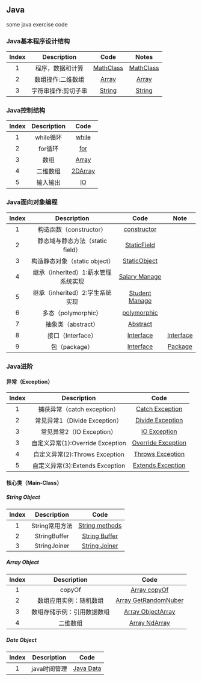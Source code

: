 ## Java
some java exercise code

### Java基本程序设计结构
| Index |  Description   | Code | Notes |
|:-----:|:--------------:|:----:|:-----:|
| 1     | 程序，数据和计算| [MathClass](./Java_Base/BaseProgramStruct/MathClass.java)| [MathClass](./Java_Base/BaseProgramStruct/Notes/MathClass.md)|
| 2     | 数组操作:二维数组 | [Array](./Java_Base/BaseProgramStruct/Array.java)| [Array](./Java_Base/BaseProgramStruct/Array.md)|
| 3     | 字符串操作:剪切子串| [String](./Java_Base/BaseProgramStruct/ExtractSubstrings.java)|[String](./Java_Base/BaseProgramStruct/String.md)|

### Java控制结构
| Index | Description | Code |
|:-----:|:-----------:|:----:|
|   1   | while循环   | [while](./Java_Base/ControlStruct/exampleWhile.java)|
|   2   | for循环     | [for](./Java_Base/ControlStruct/exampleFor.java)|
|   3   | 数组        | [Array](./Java_Base/ControlStruct/exampleArray.java)|
|   4   | 二维数组    | [2DArray](./Java_Base/ControlStruct/example2Darray.java)|
|   5   | 输入输出    | [IO](./Java_Base/ControlStruct/exampleInput.java)|

### Java面向对象编程
| Index | Description | Code |  Note |
|:-----:|:-----------:|:----:|:-----:|
|   1   |  构造函数（constructor）| [constructor](./Java_Base/OrientObjectProgram/Constructor.java) |
|   2   |  静态域与静态方法（static field） | [StaticField](./Java_Base/OrientObjectProgram/StaticCounts.java) |
|   3   |  构造静态对象（static object） | [StaticObject](./Java_Base/OrientObjectProgram/StaticConstructSelf.java) |
|   4   |   继承（inherited）1:薪水管理系统实现| [Salary Manage](./Java_Base/OrientObjectProgram/InheritSalaryManage/) |
|   5   |   继承（inherited）2:学生系统实现|  [Student Manage](./Java_Base/OrientObjectProgram/InheritStudentManage.java)|
|   6   |   多态（polymorphic）| [polymorphic](./Java_Base/OrientObjectProgram/Polymorphic.java)|
|   7   |   抽象类（abstract）| [Abstract](./Java_Base/OrientObjectProgram/Abstract.java)|
|   8   |   接口（Interface）  | [Interface](./Java_Base/OrientObjectProgram/Interface.java)| [Interface](./Java_Base/OrientObjectProgram/Notes/Interface.md)|
|   9   |   包（package）|  [Interface](./Java_Base/OrientObjectProgram/Interface.java)| [Package](./Java_Base/OrientObjectProgram/Notes/package.md) |

### Java进阶

#### 异常（Exception）
| Index | Description | Code |
|:-----:|:-----------:|:----:|
|   1   | 捕获异常（catch exception）| [Catch Exception](./Java_Enhance/ExceptionCatch/TryCatch.java) |
|   2   | 常见异常1（Divide Exception）| [Divide Exception](./Java_Enhance/ExceptionCatch/DivideException.java) |
|   3   | 常见异常2（IO Exception）| [IO Exception](./Java_Enhance/ExceptionCatch/IOException.java)|
|   3   | 自定义异常(1):Override Exception| [Override Exception](./Java_Enhance/ExceptionHandle/ExceptionOverride.java)|
|   4   | 自定义异常(2):Throws Exception| [Throws Exception](./Java_Enhance/ExceptionHandle/ThrowException.java)|
|   5   | 自定义异常(3):Extends Exception| [Extends Exception](./Java_Enhance/ExceptionHandle/ExceptionExtends.java) |

#### 核心类（Main-Class）

##### String Object
| Index | Description | Code |
|:-----:|:-----------:|:----:|
|   1   |String常用方法|  [String methods ](./Java_Enhance/Object/StringObject/StringTest.java) |
|   2   | StringBuffer| [String Buffer](./Java_Enhance/Object/StringObject/StringBufferTest.java)|
|   3   | StringJoiner| [String Joiner](./Java_Enhance/Object/StringObject/StringJoinerTest.java)|

##### Array Object
| Index | Description | Code |
|:-----:|:-----------:|:----:|
|   1   |    copyOf   | [Array copyOf](./Java_Enhance/Object/ArrayObject/ArrayCopyOf.java) |
|   2   |  数组应用实例：随机数组| [Array GetRandomNuber](./Java_Enhance/Object/ArrayObject/GetRandomNumber.java)|
|   3   |  数组存储示例：引用数据数组 | [Array ObjectArray](./Java_Enhance/Object/ArrayObject/ArrayPolymorphic.java)|
|   4   |   二维数组  | [Array NdArray](./Java_Enhance/Object/ArrayObject/ndArray.java) |

##### Date Object
| Index | Description | Code |
|:-----:|:-----------:|:----:|
|   1   | java时间管理 | [Java Data](./Java_Enhance/Object/DateObject/DateObject.java) |